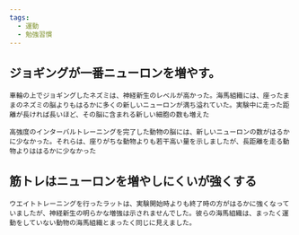 ```yaml
---
tags:
  - 運動
  - 勉強習慣
---
```

## ジョギングが一番ニューロンを増やす。

```
車輪の上でジョギングしたネズミは、神経新生のレベルが高かった。海馬組織には、座ったままのネズミの脳よりもはるかに多くの新しいニューロンが満ち溢れていた。実験中に走った距離が長ければ長いほど、その脳に含まれる新しい細胞の数も増えた
```

```
高強度のインターバルトレーニングを完了した動物の脳には、新しいニューロンの数がはるかに少なかった。それらは、座りがちな動物よりも若干高い量を示しましたが、長距離を走る動物よりははるかに少なかった
```

## 筋トレはニューロンを増やしにくいが強くする

```
ウエイトトレーニングを行ったラットは、実験開始時よりも終了時の方がはるかに強くなっていましたが、神経新生の明らかな増強は示されませんでした。彼らの海馬組織は、まったく運動をしていない動物の海馬組織とまったく同じに見えました。
```

